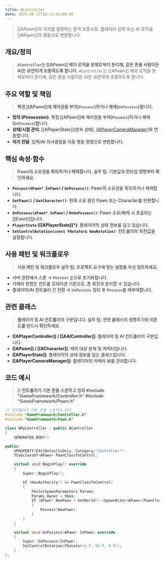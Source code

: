 ```yaml
---
title: AController
date: 2025-08-17T16:17:41+09:00
---
```




> [[APawn]]의 의지를 결정하는 원격 조종사로, 플레이어 입력 또는 AI 로직을 [[APawn]]의 행동으로 변환합니다.

## 개요/정의
> **`AController`는 [[APawn]] 제어 로직을 본체로부터 분리해, 같은 폰을 사람이든 AI든 유연하게 조종하도록 합니다.**
`AController`는 [[APawn]] 제어 로직을 본체로부터 분리해, 같은 폰을 사람이든 AI든 유연하게 조종하도록 합니다.

## 주요 역할 및 책임
> **특정 [[APawn]]에 제어권을 부여(`Possess`)하거나 해제(`UnPossess`)합니다.**
* **빙의 (Possession)**:
	특정 [[APawn]]에 제어권을 부여(`Possess`)하거나 해제(`UnPossess`)합니다.
* **상태/시점 관리**:
	[[APlayerState]](영속 상태), [[APlayerCameraManager]](카메라)와 연동합니다.
* **의지 전달**:
	입력/AI 의사결정을 이동·행동 명령으로 변환합니다.

## 핵심 속성·함수
> **Pawn의 소유권을 획득하거나 해제합니다. 실무 팁: 기본값과 런타임 영향부터 확인하세요.**
* **`Possess(APawn* InPawn)` / `UnPossess()`**:
	Pawn의 소유권을 획득하거나 해제합니다.
* **`GetPawn()` / `GetCharacter()`**:
	현재 소유 중인 Pawn 또는 Character를 반환합니다.
* **`OnPossess(APawn* InPawn)` / `OnUnPossess()`**:
	Pawn 소유/해제 시 호출되는 [[Event]]입니다.
* **`PlayerState` ([[APlayerState]]*)**:
	플레이어의 상태 정보를 담고 있습니다.
* **`SetControlRotation(const FRotator& NewRotation)`**:
	컨트롤러의 회전값을 설정합니다.

## 사용 패턴 및 워크플로우
> **사용 패턴 및 워크플로우 실무 팁: 프로젝트 요구에 맞는 설정을 우선 검토하세요.**
* 서버 권한에서 스폰 → `Possess` 순으로 초기화합니다.
* 카메라 방향은 컨트롤 로테이션 기준으로, 폰 회전과 분리할 수 있습니다.
* 플레이어/AI 컨트롤러 간 전환 시 `UnPossess` 정리 후 `Possess`를 재부여합니다.

## 관련 클래스
> **플레이어 및 AI 컨트롤러의 구분입니다. 실무 팁: 연관 클래스의 생명주기와 의존도를 반드시 확인하세요.**
* **[[APlayerController]] / [[AAIController]]**:
	플레이어 및 AI 컨트롤러의 구분입니다.
* **[[APawn]] / [[ACharacter]]**:
	제어 대상 본체 및 캐릭터입니다.
* **[[APlayerState]]**:
	플레이어의 상태 정보를 담는 클래스입니다.
* **[[APlayerCameraManager]]**:
	플레이어의 카메라 뷰를 관리합니다.

## 코드 예시
> **// 컨트롤러가 기본 폰을 스폰하고 빙의 #include "GameFramework/Controller.h" #include "GameFramework/Pawn.h"**
```cpp
// 컨트롤러가 기본 폰을 스폰하고 빙의
#include "GameFramework/Controller.h"
#include "GameFramework/Pawn.h"

class AMyController : public AController
{
    GENERATED_BODY()

public:
    UPROPERTY(EditDefaultsOnly, Category="Controller")
    TSubclassOf<APawn> PawnClassToControl;

    virtual void BeginPlay() override
    {
        Super::BeginPlay();

        if (HasAuthority() && PawnClassToControl)
        {
            FActorSpawnParameters Params;
            Params.Owner = this;
            if (APawn* NewPawn = GetWorld()->SpawnActor<APawn>(PawnClassToControl, FVector::ZeroVector, FRotator::ZeroRotator, Params))
            {
                Possess(NewPawn);
            }
        }
    }

    virtual void OnPossess(APawn* InPawn) override
    {
        Super::OnPossess(InPawn);
        SetControlRotation(FRotator(0.f, 90.f, 0.f));
    }
};
```